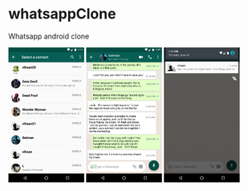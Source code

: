 # whatsappClone
Whatsapp android clone

<a href="/screenshots/device-2017-06-29-164146.png"><img src="/screenshots/device-2017-06-29-164146.png" width="30%"/></a> <a href="/screenshots/device-2017-06-29-165918.png"><img src="/screenshots/device-2017-06-29-165918.png" width="30%"/></a> <a href="/screenshots/device-2017-06-29-164627.png"><img src="/screenshots/device-2017-06-29-164627.png" width="30%"/></a>


